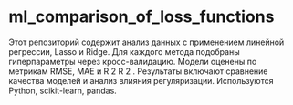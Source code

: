 # ml_comparison_of_loss_functions
Этот репозиторий содержит анализ данных с применением линейной регрессии, Lasso и Ridge. Для каждого метода подобраны гиперпараметры через кросс-валидацию. Модели оценены по метрикам RMSE, MAE и  R 2 R  2  . Результаты включают сравнение качества моделей и анализ влияния регуляризации. Используются Python, scikit-learn, pandas. 
